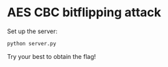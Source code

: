 AES CBC bitflipping attack
==========================

Set up the server:
```python
python server.py
```
Try your best to obtain the flag!
